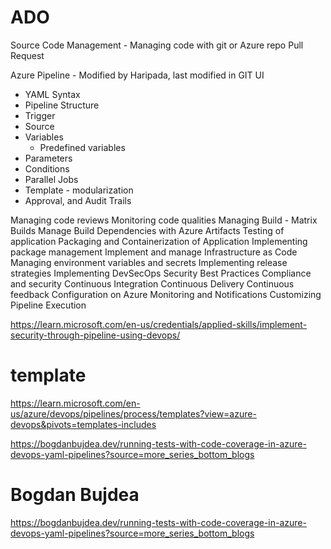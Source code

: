 # ADO

Source Code Management - Managing code with git or Azure repo
Pull Request

Azure Pipeline - Modified by Haripada, last modified in GIT UI
  - YAML Syntax
  - Pipeline Structure 
  - Trigger
  - Source
  - Variables
     - Predefined variables
  - Parameters
  - Conditions
  - Parallel Jobs
  - Template - modularization 
  - Approval, and Audit Trails

Managing code reviews
Monitoring code qualities
Managing Build - Matrix Builds
Manage Build Dependencies with Azure Artifacts
Testing of application
Packaging and Containerization of Application
Implementing package  management
Implement and manage Infrastructure as Code
Managing environment variables and secrets 
Implementing release strategies
Implementing DevSecOps 
Security Best Practices
Compliance and security
Continuous Integration
Continuous Delivery
Continuous feedback
Configuration on Azure
Monitoring and Notifications
Customizing Pipeline Execution

https://learn.microsoft.com/en-us/credentials/applied-skills/implement-security-through-pipeline-using-devops/

# template
https://learn.microsoft.com/en-us/azure/devops/pipelines/process/templates?view=azure-devops&pivots=templates-includes



https://bogdanbujdea.dev/running-tests-with-code-coverage-in-azure-devops-yaml-pipelines?source=more_series_bottom_blogs

# Bogdan Bujdea
https://bogdanbujdea.dev/running-tests-with-code-coverage-in-azure-devops-yaml-pipelines?source=more_series_bottom_blogs
